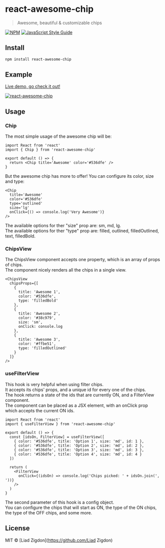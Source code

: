 # react-awesome-chip

> Awesome, beautiful &amp; customizable chips

[![NPM](https://img.shields.io/npm/v/react-awesome-chip.svg)](https://www.npmjs.com/package/react-awesome-chip) [![JavaScript Style Guide](https://img.shields.io/badge/code_style-standard-brightgreen.svg)](https://standardjs.com)

## Install

```bash
npm install react-awesome-chip
```

## Example

[Live demo, go check it out!](https://zigliad.github.io/react-awesome-chip/)

<a href="https://imgur.com/n2XVyHp"><img src="https://i.imgur.com/n2XVyHp.png" title="react-awesome-chip" /></a>

## Usage

### Chip

The most simple usage of the awesome chip will be:

```tsx
import React from 'react'
import { Chip } from 'react-awesome-chip'

export default () => {
  return <Chip title='Awesome' color='#536dfe' />
}
```

But the awesome chip has more to offer! You can configure its color, size and type:

```tsx
<Chip
  title='Awesome'
  color='#536dfe'
  type='outlined'
  size='lg'
  onClick={() => console.log('Very Awesome')}
/>
```

The available options for ther "size" prop are: sm, md, lg.<br />
The available options for ther "type" prop are: filled, outlined, filledOutlined, text, filledBold.

### ChipsView

The ChipsView component accepts one property, which is an array of props of chips.<br />
The component nicely renders all the chips in a single view.

```tsx
<ChipsView
  chipsProps={[
    {
      title: 'Awesome 1',
      color: '#536dfe',
      type: 'filledBold'
    },
    {
      title: 'Awesome 2',
      color: '#38c979',
      size: 'sm',
      onClick: console.log
    },
    {
      title: 'Awesome 3',
      color: '#ffbe51',
      type: 'filledOutlined'
    }
  ]}
/>
```

### useFilterView

This hook is very helpful when using filter chips.<br />
It accepts its chips' props, and a unique id for every one of the chips.<br />
The hook returns a state of the ids that are currently ON, and a FilterView component.<br />
The component can be placed as a JSX element, with an onClick prop which accepts the current ON ids.

```tsx
import React from 'react'
import { useFilterView } from 'react-awesome-chip'

export default () => {
  const [idsOn, FilterView] = useFilterView([
    { color: '#536dfe', title: 'Option 1', size: 'md', id: 1 },
    { color: '#536dfe', title: 'Option 2', size: 'md', id: 2 },
    { color: '#536dfe', title: 'Option 3', size: 'md', id: 3 },
    { color: '#536dfe', title: 'Option 4', size: 'md', id: 4 }
  ])

  return (
    <FilterView
      onClick={(idsOn) => console.log('Chips picked: ' + idsOn.join(', '))}
    />
  )
}
```

The second parameter of this hook is a config object.<br />
You can configure the chips that will start as ON, the type of the ON chips, the type of the OFF chips, and some more.

## License

MIT © [Liad Zigdon](https://github.com/Liad Zigdon)
